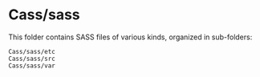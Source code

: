 # Cass/sass

This folder contains SASS files of various kinds, organized in sub-folders:

    Cass/sass/etc
    Cass/sass/src
    Cass/sass/var
